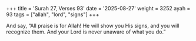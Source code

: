 +++
title = 'Surah 27, Verses 93'
date = '2025-08-27'
weight = 3252
ayah = 93
tags = ["allah", "lord", "signs"]
+++

And say, “All praise is for Allah! He will show you His signs, and you will recognize them. And your Lord is never unaware of what you do.”